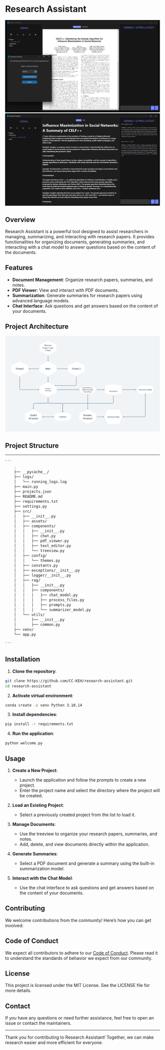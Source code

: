 # Research Assistant

![alt text](image-2.png) 
![alt text](image-3.png)

## Overview

Research Assistant is a powerful tool designed to assist researchers in managing, summarizing, and interacting with research papers. It provides functionalities for organizing documents, generating summaries, and interacting with a chat model to answer questions based on the content of the documents.

## Features

- **Document Management**: Organize research papers, summaries, and notes.
- **PDF Viewer**: View and interact with PDF documents.
- **Summarization**: Generate summaries for research papers using advanced language models.
- **Chat Interface**: Ask questions and get answers based on the content of your documents.

## Project Architecture

![alt text](image.png)

## Project Structure

---

    ```
        .
        ├── __pycache__/
        ├── logs/
        │   └── running_logs.log
        ├── main.py
        ├── projects.json
        ├── README.md
        ├── requirements.txt
        ├── settings.py
        ├── src/
        │   ├── __init__.py
        │   ├── assets/
        │   ├── components/
        │   │   ├── __init__.py
        │   │   ├── chat.py
        │   │   ├── pdf_viewer.py
        │   │   ├── text_editor.py
        │   │   └── treeview.py
        │   ├── config/
        │   │   └── themes.py
        │   ├── constants.py
        │   ├── exceptions/__init__.py
        │   ├── logger/__init__.py
        │   ├── rag/
        │   │   ├── __init__.py
        │   │   ├── components/
        │   │   │   ├── chat_model.py
        │   │   │   ├── process_files.py
        │   │   │   ├── prompts.py
        │   │   │   └── summarizer_model.py
        │   └── utils/
        │       ├── __init__.py
        │       ├── common.py
        ├── venv/
        └── app.py

    ```

## Installation

1. **Clone the repository**:

```sh
git clone https://github.com/CC-KEH/research-assistant.git
cd research-assistant
```

2. **Activate virtual environment**:

```sh
conda create -p venv Python 3.10.14
```

3. **Install dependencies**:

```sh
pip install -r requirements.txt
```

4. **Run the application**:

```sh
python welcome.py
```

## Usage

1. **Create a New Project**:
    - Launch the application and follow the prompts to create a new project.
    - Enter the project name and select the directory where the project will be created.

2. **Load an Existing Project**:
    - Select a previously created project from the list to load it.

3. **Manage Documents**:
    - Use the treeview to organize your research papers, summaries, and notes.
    - Add, delete, and view documents directly within the application.

4. **Generate Summaries**:
    - Select a PDF document and generate a summary using the built-in summarization model.

5. **Interact with the Chat Model**:
    - Use the chat interface to ask questions and get answers based on the content of your documents.

## Contributing

We welcome contributions from the community! Here’s how you can get involved:

## Code of Conduct

We expect all contributors to adhere to our [Code of Conduct](CODE_OF_CONDUCT.md). Please read it to understand the standards of behavior we expect from our community.

## License

This project is licensed under the MIT License. See the LICENSE file for more details.

## Contact

If you have any questions or need further assistance, feel free to open an issue or contact the maintainers.

---

Thank you for contributing to Research Assistant! Together, we can make research easier and more efficient for everyone.

